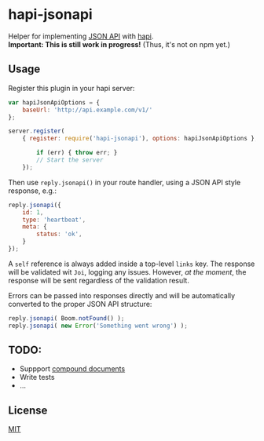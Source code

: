 # hapi-jsonapi

Helper for implementing [JSON API](http://jsonapi.org) with [hapi](http://hapijs.com).  
**Important: This is still work in progress!** (Thus, it's not on npm yet.)


## Usage

Register this plugin in your hapi server:

```js
var hapiJsonApiOptions = {
    baseUrl: 'http://api.example.com/v1/'
};

server.register(
    { register: require('hapi-jsonapi'), options: hapiJsonApiOptions }, function (err) {

        if (err) { throw err; }
        // Start the server
    });
```

Then use `reply.jsonapi()` in your route handler, using a JSON API style response, e.g.:

```js
reply.jsonapi({
    id: 1,
    type: 'heartbeat',
    meta: {
        status: 'ok',
    }
});
```

A `self` reference is always added inside a top-level `links` key. The response will be validated wit `Joi`, logging any issues. However, _at the moment_, the response will be sent regardless of the validation result.

Errors can be passed into responses directly and will be automatically converted to the proper JSON API structure:

```js
reply.jsonapi( Boom.notFound() );
reply.jsonapi( new Error('Something went wrong') );
```




## TODO:

- Suppport [compound documents](http://jsonapi.org/format/#document-structure-compound-documents)
- Write tests
- …


## License

[MIT](LICENSE)
